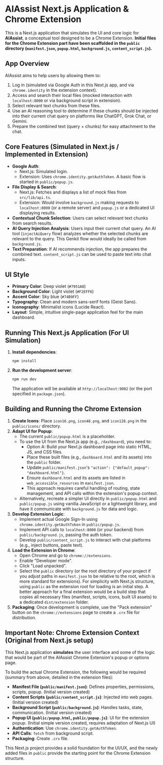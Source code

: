# AIAssist Next.js Application & Chrome Extension

This is a Next.js application that simulates the UI and core logic for **AIAssist**, a conceptual tool designed to be a Chrome Extension.
**Initial files for the Chrome Extension part have been scaffolded in the `public` directory (`manifest.json`, `popup.html`, `background.js`, `content_script.js`).**

## App Overview

AIAssist aims to help users by allowing them to:
1.  Log in (simulated via Google Auth in this Next.js app, and via `chrome.identity` in the extension context).
2.  Access and search their local files (mocked interaction with `localhost:8000` or via background script in extension).
3.  Select relevant text chunks from these files.
4.  Use an AI reasoning tool to determine if these chunks should be injected into their current chat query on platforms like ChatGPT, Grok Chat, or Gemini.
5.  Prepare the combined text (query + chunks) for easy attachment to the chat.

## Core Features (Simulated in Next.js / Implemented in Extension)

*   **Google Auth**: 
    *   Next.js: Simulated login.
    *   Extension: Uses `chrome.identity.getAuthToken`. A basic flow is started in `public/popup.js`.
*   **File Display & Search**: 
    *   Next.js: Fetches and displays a list of mock files from `src/lib/api.ts`.
    *   Extension: Would involve `background.js` making requests to `localhost:8000` (or a remote server) and `popup.js` or a dedicated UI displaying results.
*   **Contextual Chunk Selection**: Users can select relevant text chunks from search results.
*   **AI Query Injection Analysis**: Users input their current chat query. An AI tool (`injectAiQuery` flow) analyzes whether the selected chunks are relevant to the query. This Genkit flow would ideally be called from `background.js`.
*   **Text Preparation**: If AI recommends injection, the app prepares the combined text. `content_script.js` can be used to paste text into chat inputs.

## UI Style

*   **Primary Color**: Deep violet (`#7951A8`)
*   **Background Color**: Light violet (`#F2EFF6`)
*   **Accent Color**: Sky blue (`#74B9FF`)
*   **Typography**: Clean and modern sans-serif fonts (Geist Sans).
*   **Iconography**: Minimalist icons (Lucide React).
*   **Layout**: Simple, intuitive single-page application feel for the main dashboard.

## Running This Next.js Application (For UI Simulation)

1.  **Install dependencies**:
    ```bash
    npm install
    ```
2.  **Run the development server**:
    ```bash
    npm run dev
    ```
    The application will be available at `http://localhost:9002` (or the port specified in `package.json`).

## Building and Running the Chrome Extension

1.  **Create Icons**: Place `icon16.png`, `icon48.png`, and `icon128.png` in the `public/icons/` directory.
2.  **Adapt UI for Popup**:
    *   The current `public/popup.html` is a placeholder.
    *   To use the UI from the Next.js app (e.g., `/dashboard`), you need to:
        *   Option A: Build your Next.js dashboard page into static HTML, JS, and CSS files.
        *   Place these built files (e.g., `dashboard.html` and its assets) into the `public` folder.
        *   Update `public/manifest.json`'s `"action": {"default_popup": "dashboard.html"}`.
        *   Ensure `dashboard.html` and its assets are listed in `web_accessible_resources` in `manifest.json`.
        *   This approach requires careful handling of routing, state management, and API calls within the extension's popup context.
    *   Alternatively, recreate a simpler UI directly in `public/popup.html` and `public/popup.js` using vanilla JavaScript or a lightweight library, and have it communicate with `background.js` for data and logic.
3.  **Develop Extension Logic**:
    *   Implement actual Google Sign-In using `chrome.identity.getAuthToken` in `public/popup.js`.
    *   Implement API calls to `localhost:8000` (or your backend) from `public/background.js`, passing the auth token.
    *   Develop `public/content_script.js` to interact with chat platforms (e.g., inject buttons, paste text).
4.  **Load the Extension in Chrome**:
    *   Open Chrome and go to `chrome://extensions`.
    *   Enable "Developer mode".
    *   Click "Load unpacked".
    *   Select the `public` directory (or the root directory of your project if you adjust paths in `manifest.json` to be relative to the root, which is more standard for extensions). For simplicity with Next.js structure, using `public` as the extension root for loading is an initial step. A better approach for a final extension would be a build step that copies all necessary files (manifest, scripts, icons, built UI assets) to a dedicated `dist/extension` folder.
5.  **Packaging**: Once development is complete, use the "Pack extension" button on the `chrome://extensions` page to create a `.crx` file for distribution.

## Important Note: Chrome Extension Context (Original from Next.js setup)

This Next.js application **simulates** the user interface and some of the logic that would be part of the AIAssist Chrome Extension's popup or options page.

To build the actual Chrome Extension, the following would be required (summary from above, detailed in the extension files):

*   **Manifest File (`public/manifest.json`)**: Defines properties, permissions, scripts, popup. (Initial version created)
*   **Content Scripts (`public/content_script.js`)**: Injected into web pages. (Initial version created)
*   **Background Script (`public/background.js`)**: Handles tasks, state, communication. (Initial version created)
*   **Popup UI (`public/popup.html`, `public/popup.js`)**: UI for the extension popup. (Initial simple version created, requires adaptation of Next.js UI)
*   **Authentication**: Use `chrome.identity.getAuthToken`.
*   **API Calls**: `fetch` from background script.
*   **Packaging**: Create `.crx` file.

This Next.js project provides a solid foundation for the UI/UX, and the newly added files in `public` provide the starting point for the Chrome Extension structure.

